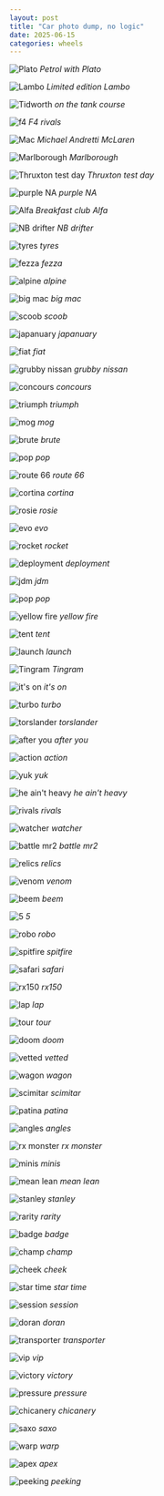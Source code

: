 ```yaml
---
layout: post
title: "Car photo dump, no logic"
date: 2025-06-15
categories: wheels
---
```


![Plato](/public/img/cars/petrol-with-plato.jpeg)
*Petrol with Plato*

![Lambo](/public/img/cars/limited-edition-lambo.jpeg)
*Limited edition Lambo*

![Tidworth](/public/img/cars/on-the-tank-course.jpeg)
*on the tank course*

![f4](/public/img/cars/f4-rivals.jpeg)
*F4 rivals*

![Mac](/public/img/cars/michael-andretti-mclaren.jpeg)
*Michael Andretti McLaren*

![Marlborough](/public/img/cars/marlborough.jpeg)
*Marlborough*

![Thruxton test day](/public/img/cars/thruxton-test-day.jpeg)
*Thruxton test day*

![purple NA](/public/img/cars/purple-na.jpeg)
*purple NA*

![Alfa](/public/img/cars/breakfast-club-alfa.jpeg)
*Breakfast club Alfa*

![NB drifter](/public/img/cars/nb-drifter.jpeg)
*NB drifter*

![tyres](/public/img/cars/tyres.jpeg)
*tyres*

![fezza](/public/img/cars/fezza.jpeg)
*fezza*

![alpine](/public/img/cars/alpine.jpeg)
*alpine*

![big mac](/public/img/cars/big-mac.jpeg)
*big mac*

![scoob](/public/img/cars/scoob.jpeg)
*scoob*

![japanuary](/public/img/cars/japanuary.jpeg)
*japanuary*

![fiat](/public/img/cars/fiat.jpeg)
*fiat*

![grubby nissan](/public/img/cars/grubby-nissan.jpeg)
*grubby nissan*

![concours](/public/img/cars/concours.jpeg)
*concours*

![triumph](/public/img/cars/triumph.jpeg)
*triumph*

![mog](/public/img/cars/mog.jpeg)
*mog*

![brute](/public/img/cars/brute.jpeg)
*brute*

![pop](/public/img/cars/pop.jpeg)
*pop*

![route 66](/public/img/cars/route-66.jpeg)
*route 66*

![cortina](/public/img/cars/cortina.jpeg)
*cortina*

![rosie](/public/img/cars/rosie.jpeg)
*rosie*

![evo](/public/img/cars/evo.jpeg)
*evo*

![rocket](/public/img/cars/rocket.jpeg)
*rocket*

![deployment](/public/img/cars/deployment.jpeg)
*deployment*

![jdm](/public/img/cars/jdm.jpeg)
*jdm*

![pop](/public/img/cars/pop-2.jpeg)
*pop*

![yellow fire](/public/img/cars/yellow-fire.jpeg)
*yellow fire*

![tent](/public/img/cars/tent.jpeg)
*tent*

![launch](/public/img/cars/launch.jpeg)
*launch*

![Tingram](/public/img/cars/tingram.jpeg)
*Tingram*

![it's on](/public/img/cars/its-on.jpeg)
*it's on*

![turbo](/public/img/cars/turbo.jpeg)
*turbo*

![torslander](/public/img/cars/torslander.jpeg)
*torslander*

![after you](/public/img/cars/after-you.jpeg)
*after you*

![action](/public/img/cars/action.jpeg)
*action*

![yuk](/public/img/cars/yuk.jpeg)
*yuk*

![he ain't heavy](/public/img/cars/he-aint-heavy.jpeg)
*he ain't heavy*

![rivals](/public/img/cars/rivals.jpeg)
*rivals*

![watcher](/public/img/cars/watcher.jpeg)
*watcher*

![battle mr2](/public/img/cars/battle-mr2.jpeg)
*battle mr2*

![relics](/public/img/cars/relics.jpeg)
*relics*

![venom](/public/img/cars/venom.jpeg)
*venom*

![beem](/public/img/cars/beem.jpeg)
*beem*

![5](/public/img/cars/5.jpeg)
*5*

![robo](/public/img/cars/robo.jpeg)
*robo*

![spitfire](/public/img/cars/spitfire.jpeg)
*spitfire*

![safari](/public/img/cars/safari.jpeg)
*safari*

![rx150](/public/img/cars/rx150.jpeg)
*rx150*

![lap](/public/img/cars/lap.jpeg)
*lap*

![tour](/public/img/cars/tour.jpeg)
*tour*

![doom](/public/img/cars/doom.jpeg)
*doom*

![vetted](/public/img/cars/vetted.jpeg)
*vetted*

![wagon](/public/img/cars/wagon.jpeg)
*wagon*

![scimitar](/public/img/cars/scimitar.jpeg)
*scimitar*

![patina](/public/img/cars/patina.jpeg)
*patina*

![angles](/public/img/cars/angles.jpeg)
*angles*

![rx monster](/public/img/cars/rx-monster.jpeg)
*rx monster*

![minis](/public/img/cars/minis.jpeg)
*minis*

![mean lean](/public/img/cars/mean-lean.jpeg)
*mean lean*

![stanley](/public/img/cars/stanley.jpeg)
*stanley*

![rarity](/public/img/cars/rarity.jpeg)
*rarity*

![badge](/public/img/cars/badge.jpeg)
*badge*

![champ](/public/img/cars/champ.jpeg)
*champ*

![cheek](/public/img/cars/cheek.jpeg)
*cheek*

![star time](/public/img/cars/star-time.jpeg)
*star time*

![session](/public/img/cars/session.jpeg)
*session*

![doran](/public/img/cars/doran.jpeg)
*doran*

![transporter](/public/img/cars/transporter.jpeg)
*transporter*

![vip](/public/img/cars/vip.jpeg)
*vip*

![victory](/public/img/cars/victory.jpeg)
*victory*

![pressure](/public/img/cars/pressure.jpeg)
*pressure*

![chicanery](/public/img/cars/chicanery.jpeg)
*chicanery*

![saxo](/public/img/cars/saxo.jpeg)
*saxo*

![warp](/public/img/cars/warp.jpeg)
*warp*

![apex](/public/img/cars/apex.jpeg)
*apex*

![peeking](/public/img/cars/peeking.jpeg)
*peeking*